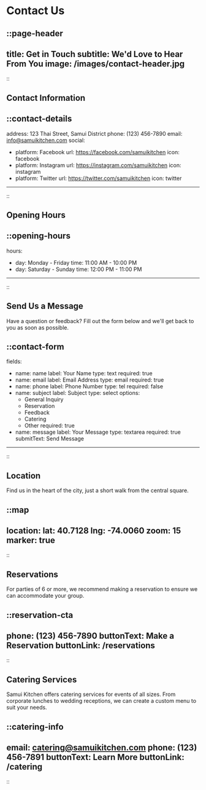# Contact Us

::page-header
---
title: Get in Touch
subtitle: We'd Love to Hear From You
image: /images/contact-header.jpg
---
::

## Contact Information

::contact-details
---
address: 123 Thai Street, Samui District
phone: (123) 456-7890
email: info@samuikitchen.com
social:
  - platform: Facebook
    url: https://facebook.com/samuikitchen
    icon: facebook
  - platform: Instagram
    url: https://instagram.com/samuikitchen
    icon: instagram
  - platform: Twitter
    url: https://twitter.com/samuikitchen
    icon: twitter
---
::

## Opening Hours

::opening-hours
---
hours:
  - day: Monday - Friday
    time: 11:00 AM - 10:00 PM
  - day: Saturday - Sunday
    time: 12:00 PM - 11:00 PM
---
::

## Send Us a Message

Have a question or feedback? Fill out the form below and we'll get back to you as soon as possible.

::contact-form
---
fields:
  - name: name
    label: Your Name
    type: text
    required: true
  - name: email
    label: Email Address
    type: email
    required: true
  - name: phone
    label: Phone Number
    type: tel
    required: false
  - name: subject
    label: Subject
    type: select
    options:
      - General Inquiry
      - Reservation
      - Feedback
      - Catering
      - Other
    required: true
  - name: message
    label: Your Message
    type: textarea
    required: true
submitText: Send Message
---
::

## Location

Find us in the heart of the city, just a short walk from the central square.

::map
---
location:
  lat: 40.7128
  lng: -74.0060
zoom: 15
marker: true
---
::

## Reservations

For parties of 6 or more, we recommend making a reservation to ensure we can accommodate your group.

::reservation-cta
---
phone: (123) 456-7890
buttonText: Make a Reservation
buttonLink: /reservations
---
::

## Catering Services

Samui Kitchen offers catering services for events of all sizes. From corporate lunches to wedding receptions, we can create a custom menu to suit your needs.

::catering-info
---
email: catering@samuikitchen.com
phone: (123) 456-7891
buttonText: Learn More
buttonLink: /catering
---
:: 
